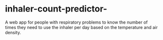 # inhaler-count-predictor-
A web app for people with respiratory problems to know the number of times they need to use the inhaler per day based on the temperature and air density. 
